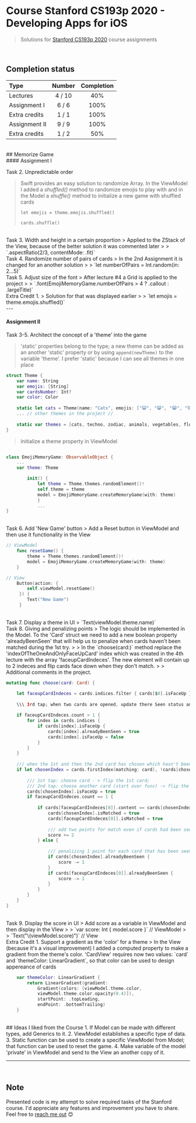 # Course Stanford CS193p 2020 - Developing Apps for iOS
> 
> Solutions for [Stanford CS193p 2020](https://cs193p.sites.stanford.edu) course assignments
>

<br/>


## Completion status

Type                                | Number  | Completion
:---                                |  :---:  |   :---:
Lectures                            | 4 / 10  | 40%
Assignment I                        |  6 / 6  | 100%
Extra credits                       |  1 / 1  | 100%
Assignment II                       |  9 / 9  | 100%
Extra credits                       |  1 / 2  | 50%

<br/>
## Memorize Game
<br/>
#### Assignment I

Task 2. Unpredictable order
> Swift provides an easy solution to randomize Array. In the ViewModel I added a *shuffled()* method to randomize emojis to play with and in the Model a *shuffle()* method to initialize a new game with shuffled cards
>
> `let emojis = theme.emojis.shuffled()`
> 
> `cards.shuffle()`


<br/>
Task 3. Width and height in a certain proportion
> Applied to the ZStack of the View, because of the better solution it was commented later 
>
> `.aspectRatio(2/3, contentMode: .fit)`

<br/>
Task 4. Randomize number of pairs of cards
> In the 2nd Assignment it is changed for an another solution
>
> `let numberOfPairs = Int.random(in: 2...5)`

<br/>
Task 5. Adjust size of the font
> After lecture #4 a Grid is applied to the project 
>
> `.font(EmojiMemoryGame.numberOfPairs > 4 ? .callout : .largeTitle)`

<br/>
Extra Credit 1. 
> Solution for that was displayed earlier 
> 
> `let emojis = theme.emojis.shuffled()`

<br/>
--- 
<br/>

#### Assignment II

Task 3-5. Architect the concept of a 'theme' into the game
> 'static' properties belong to the type; a new theme can be added as an another 'static' property or by using `append(newTheme)` to the variable 'theme'. I prefer 'static' because I can see all themes in one place 

```swift
struct Theme {
    var name: String
    var emojis: [String]
    var cardsNumber: Int?
    var color: Color
    
    static let cats = Theme(name: "Cats", emojis: ["😺", "😸", "😹", "😻", "🙀", "😿", "😾", "😼"], color: .yellow)
    ... // other themes in the project //
    
    static var themes = [cats, techno, zodiac, animals, vegetables, flowers]
}
```
> Initialize a theme property in ViewModel 
>

```swift

class EmojiMemoryGame: ObservableObject {
    ...
    var theme: Theme

        init() {
            let theme = Theme.themes.randomElement()!
            self.theme = theme
            model = EmojiMemoryGame.createMemoryGame(with: theme)
            }
            ...
}
```

<br/>
Task 6. Add 'New Game' button
> Add a Reset button in ViewModel and then use it functionality in the View 


```swift
// ViewModel
    func resetGame() {
        theme = Theme.themes.randomElement()!
        model = EmojiMemoryGame.createMemoryGame(with: theme)
    }

// View 
    Button(action: {
        self.viewModel.resetGame()
     }) {
        Text("New Game")
     }
```

<br/>
Task 7. Display a theme in UI
> `Text(viewModel.theme.name)`

<br/>
Task 8. Giving and penalizing points
> The logic should be implemented in the Model. To the 'Card' struct we need to add a new boolean property 'alreadyBeenSeen' that will help us to penalize when cards haven't been matched during the 1st try.
>
> In the `choose(card:)` method replace the 'indexOfTheOneAndOnlyFaceUpCard' index which was created in the 4th lecture with the array 'faceupCardIndeces'. The new element will contain up to 2 indeces and flip cards face down when they don't match.
>
> Additional comments in the project.

```swift
mutating func choose(card: Card) {

    let faceupCardIndeces = cards.indices.filter { cards[$0].isFaceUp }
    
    \\\ 3rd tap; when two cards are opened, update there Seen status and flip them; restart
    
    if faceupCardIndeces.count > 1 {
        for index in cards.indices {
            if cards[index].isFaceUp {
                cards[index].alreadyBeenSeen = true
                cards[index].isFaceUp = false
            }
        }
    }
    
    /// when the 1st and then the 2nd card has chosen which hasn't been matched yet
    if let chosenIndex = cards.firstIndex(matching: card), !cards[chosenIndex].isFaceUp, !cards[chosenIndex].isMatched {
        
        /// 1st tap: choose card - > flip the 1st card;
        /// 2nd tap: choose another card (start over func) -> flip the second card but in faceUpIndeces will be only one index still
        cards[chosenIndex].isFaceUp = true
        if faceupCardIndeces.count == 1 {
            
            if cards[faceupCardIndeces[0]].content == cards[chosenIndex].content {
                cards[chosenIndex].isMatched = true
                cards[faceupCardIndeces[0]].isMatched = true
                
                /// add two points for match even if cards had been seen
                score += 2
            } else {
                
                /// penalizing 1 point for each card that has been seen but hasn't been matched yet
                if cards[chosenIndex].alreadyBeenSeen {
                    score -= 1
                }
                if cards[faceupCardIndeces[0]].alreadyBeenSeen {
                    score -= 1
                }
            }
        }
    }
}
```

<br/>
Task 9. Display the score in UI
> Add score as a variable in ViewModel and then display in the VIew 
>
> `var score: Int { model.score }` // ViewModel
>
> `Text("\(viewModel.score)")` // View


<br/>
Extra Credit 1. Support a gradient as the 'color' for a theme
> In the View (because it's a visual improvement) I added a computed property to make a gradient from the theme's color. 'CardView' requires now two values: `card` and `themeColor: LinearGradient`, so that color can be used to design appereance of cards

```swift
    var themeColor: LinearGradient {
        return LinearGradient(gradient: 
            Gradient(colors: [viewModel.theme.color, 
            viewModel.theme.color.opacity(0.4)]), 
            startPoint: .topLeading, 
            endPoint: .bottomTrailing)
    }
```

<br/>
## Ideas I liked from the Course
1. If Model can be made with different types, add Generics to it.
2. ViewModel establishes a specific type of data.
3. Static function can be used to create a specific ViewModel from Model; that function can be used to reset the game.
4. Make variable of the model 'private' in ViewModel and send to the View an another copy of it.

<br/>



---
<br/>

## Note
Presented code is my attempt to solve required tasks of the Stanford course. I'd appreciate any features and improvement you have to share. Feel free to [reach me out](mailto:Valerika.Hello@gmail.com)  😊

<br/>



